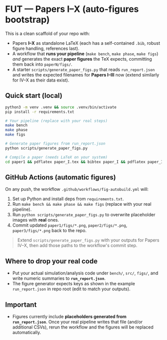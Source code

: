 # FUT — Papers I–X (auto-figures bootstrap)

This is a clean scaffold of your repo with:
- Papers **I–X** as standalone LaTeX (each has a self-contained `.bib`, robust figure handling, references last).
- A workflow that **runs your pipeline** (`make bench`, `make phase`, `make figs`) *and* generates the exact **paper figures** the TeX expects, committing them back into `paperN/figs/`.
- A starter `scripts/generate_paper_figs.py` that reads `run_report.json` and writes the expected filenames for **Papers I–III** now (extend similarly for IV–X as their data exist).

## Quick start (local)
```bash
python3 -m venv .venv && source .venv/bin/activate
pip install -r requirements.txt

# Your pipeline (replace with your real steps)
make bench
make phase
make figs

# Generate paper figures from run_report.json
python scripts/generate_paper_figs.py

# Compile a paper (needs LaTeX on your system)
cd paper1 && pdflatex paper_I.tex && bibtex paper_I && pdflatex paper_I.tex && pdflatex paper_I.tex
```

## GitHub Actions (automatic figures)
On any push, the workflow `.github/workflows/fig-autobuild.yml` will:
1. Set up Python and install deps from `requirements.txt`.
2. Run `make bench && make phase && make figs` (replace with your real pipeline).
3. Run `python scripts/generate_paper_figs.py` to overwrite placeholder images with **real** ones.
4. Commit updated `paper1/figs/*.png`, `paper2/figs/*.png`, `paper3/figs/*.png` back to the repo.

> Extend `scripts/generate_paper_figs.py` with your outputs for Papers IV–X, then add those paths to the workflow's commit step.

## Where to drop your real code
- Put your actual simulation/analysis code under `bench/`, `src/`, `figs/`, and write numeric summaries to **`run_report.json`**.
- The figure generator expects keys as shown in the example `run_report.json` in repo root (edit to match your outputs).

## Important
- Figures currently include **placeholders generated from `run_report.json`**. Once your real pipeline writes that file (and/or additional CSVs), rerun the workflow and the figures will be replaced automatically.
